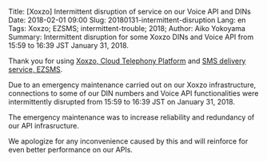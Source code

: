 Title: [Xoxzo] Intermittent disruption of service on our Voice API and DINs
Date: 2018-02-01 09:00
Slug: 20180131-intermittent-disruption
Lang: en
Tags: Xoxzo; EZSMS; intermittent-trouble; 2018;
Author: Aiko Yokoyama
Summary: Intermittent disruption for some Xoxzo DINs and Voice API from 15:59 to 16:39 JST January 31, 2018.

Thank you for using [Xoxzo, Cloud Telephony Platform](https://www.xoxzo.com/en/)
and [SMS delivery service, EZSMS](https://www.ezsms.biz/ja/).

Due to an emergency maintenance carried out on our Xoxzo infrastructure,
connections to some of our DIN numbers and Voice API functionalities were intermittently
disrupted from 15:59 to 16:39 JST on January 31, 2018.

The emergency maintenance was to increase reliability and redundancy of our API
infrasructure.

We apologize for any inconvenience caused by this and will reinforce for even better 
performance on our APIs.

